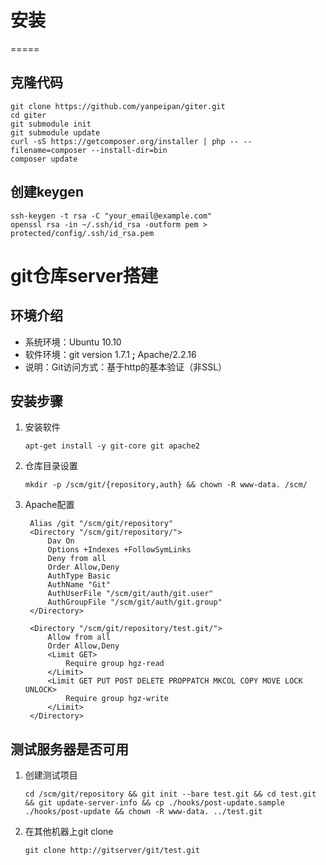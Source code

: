 # 安装 #
=====
## 克隆代码 ##
```
git clone https://github.com/yanpeipan/giter.git
cd giter
git submodule init
git submodule update
curl -sS https://getcomposer.org/installer | php -- --filename=composer --install-dir=bin
composer update
```
## 创建keygen ##
```
ssh-keygen -t rsa -C "your_email@example.com"
openssl rsa -in ~/.ssh/id_rsa -outform pem > protected/config/.ssh/id_rsa.pem
```
# git仓库server搭建 #
## 环境介绍 ##
- 系统环境：Ubuntu 10.10
- 软件环境：git version 1.7.1 **;** Apache/2.2.16
- 说明：Git访问方式：基于http的基本验证（非SSL）
## 安装步骤 ##
1. 安装软件

    `apt-get install -y git-core git apache2`

2. 仓库目录设置

    `mkdir -p /scm/git/{repository,auth} && chown -R www-data. /scm/`

3. Apache配置

		Alias /git "/scm/git/repository"
		<Directory "/scm/git/repository/">
			Dav On
			Options +Indexes +FollowSymLinks
			Deny from all
			Order Allow,Deny
			AuthType Basic
			AuthName "Git"
			AuthUserFile "/scm/git/auth/git.user"
			AuthGroupFile "/scm/git/auth/git.group"
		</Directory>

		<Directory "/scm/git/repository/test.git/">
			Allow from all
			Order Allow,Deny
			<Limit GET>
				Require group hgz-read
			</Limit>
			<Limit GET PUT POST DELETE PROPPATCH MKCOL COPY MOVE LOCK UNLOCK>
				Require group hgz-write
			</Limit>
		</Directory>
## 测试服务器是否可用 ##
1. 创建测试项目

    `cd /scm/git/repository && git init --bare test.git && cd test.git && git update-server-info && cp ./hooks/post-update.sample ./hooks/post-update && chown -R www-data. ../test.git`
2. 在其他机器上git clone

    `git clone http://gitserver/git/test.git`
